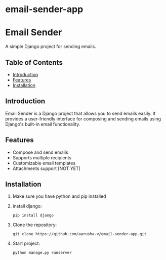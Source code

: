 # email-sender-app
# Email Sender

A simple Django project for sending emails.

## Table of Contents

- [Introduction](#introduction)
- [Features](#features)
- [Installation](#installation)

## Introduction

Email Sender is a Django project that allows you to send emails easily. It provides a user-friendly interface for composing and sending emails using Django's built-in email functionality.

## Features

- Compose and send emails
- Supports multiple recipients
- Customizable email templates
- Attachments support [NOT YET]

## Installation

1. Make sure you have python and pip installed

2. install django:
   ```shell
   pip install django

3. Clone the repository:

   ```shell
   git clone https://github.com/aarusha-v/email-sender-app.git
4. Start project:
    ```shell
    python manage.py runserver
